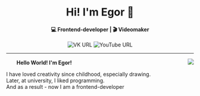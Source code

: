 <h1 align="center"> Hi! I'm Egor 👋 </h1>
<h4 align="center">💻 Frontend-developer | 🎬 Videomaker</h4>
<div align="center">
  <img alt="VK URL" src="https://img.shields.io/twitter/url?color=blue&label=%D0%B2%D0%BA%D0%BE%D0%BD%D1%82%D0%B0%D0%BA%D1%82%D0%B5&logo=vk&logoColor=white&style=for-the-badge&url=https%3A%2F%2Fvk.com%2Fegoromanoff_off">
  <img alt="YouTube URL" src="https://img.shields.io/twitter/url?color=red&label=youtube&logo=youtube&logoColor=white&style=for-the-badge&url=https%3A%2F%2Fwww.youtube.com%2Fchannel%2FUCru5FZQN_Xa0tKfrBqUIcng%2Ffeatured">
</div>

___

<img align="right" src="https://media.giphy.com/media/qgQUggAC3Pfv687qPC/giphy.gif">

<div>
  <img src="https://media.giphy.com/media/yo1whaKkz38ME/giphy.gif" width="16px">
  <span>&nbsp;&nbsp;<b>Hello World! I'm Egor!</b>&nbsp;&nbsp;</span>
</div>


I have loved creativity since childhood, especially drawing.  
Later, at university, I liked programming.  
And as a result - now I am a frontend-developer

<!--
**EgoRomanoff/EgoRomanoff** is a ✨ _special_ ✨ repository because its `README.md` (this file) appears on your GitHub profile.

Here are some ideas to get you started:

- 🔭 I’m currently working on ...
- 🌱 I’m currently learning ...
- 👯 I’m looking to collaborate on ...
- 🤔 I’m looking for help with ...
- 💬 Ask me about ...
- 📫 How to reach me: ...
- 😄 Pronouns: ...
- ⚡ Fun fact: ...
-->
